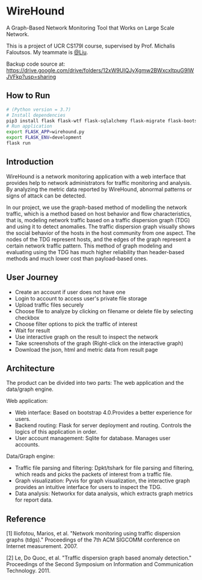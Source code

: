 # WireHound
A Graph-Based Network Monitoring Tool that Works on Large Scale Network.

This is a project of UCR CS179I course, supervised by Prof. Michalis Faloutsos. My teammate is [@Liu](https://github.com/130e).

Backup code source at: https://drive.google.com/drive/folders/12xW9UIQJyXgmw2BWxcxltpuG9lWJVFkp?usp=sharing

## How to Run

```bash
# (Python version = 3.7)
# Install dependencies
pip3 install flask flask-wtf flask-sqlalchemy flask-migrate flask-bootstrap
# Run application
export FLASK_APP=wirehound.py
export FLASK_ENV=development
flask run
```

## Introduction
WireHound is a network monitoring application with a web interface that provides help to network administrators for traffic monitoring and analysis. By analyzing the metric data reported by WireHound, abnormal patterns or signs of attack can be detected. 

In our project, we use the graph-based method of modelling the network traffic, which is a method based on host behavior and flow characteristics, that is, modeling network traffic based on a traffic dispersion graph (TDG) and using it to detect anomalies. The traffic dispersion graph visually shows the social behavior of the hosts in the host community from one aspect. The nodes of the TDG represent hosts, and the edges of the graph represent a certain network traffic pattern. This method of  graph modeling and evaluating using the TDG has much higher reliability than header-based methods and much lower cost than payload-based ones.



## User Journey
- Create an account if user does not have one
- Login to account to access user's private file storage
- Upload traffic files securely
- Choose file to analyze by clicking on filename or delete file by selecting checkbox
- Choose filter options to pick the traffic of interest
- Wait for result
- Use interactive graph on the result to inspect the network
- Take screenshots of the graph (Right-click on the interactive graph)
- Download the json, html and metric data from result page


## Architecture

The product can be divided into two parts: The web application and the data/graph engine. 

Web application:

- Web interface: Based on bootstrap 4.0.Provides a better experience for users.
- Backend routing: Flask for server deployment and routing. Controls the logics of this application in order.
- User account management: Sqlite for database. Manages user accounts.

Data/Graph engine:

- Traffic file parsing and filtering: Dpkt/tshark for file parsing and filtering, which reads and picks the packets of interest from a traffic file.
- Graph visualization: Pyvis for graph visualization, the interactive graph provides an intuitive interface for users to inspect the TDG.
- Data analysis: Networkx for data analysis, which extracts graph metrics for report data. 


## Reference
[1] Iliofotou, Marios, et al. "Network monitoring using traffic dispersion graphs (tdgs)." Proceedings of the 7th ACM SIGCOMM conference on Internet measurement. 2007.

[2] Le, Do Quoc, et al. "Traffic dispersion graph based anomaly detection." Proceedings of the Second Symposium on Information and Communication Technology. 2011.



